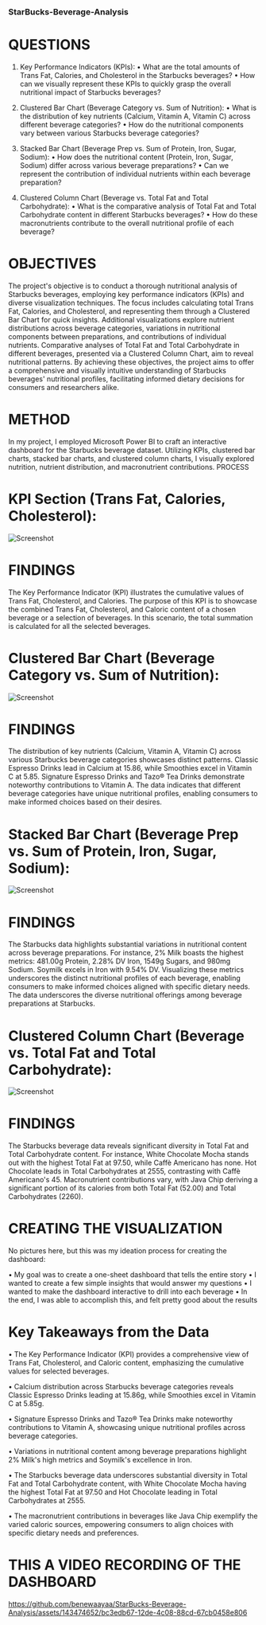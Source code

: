 ### StarBucks-Beverage-Analysis

# QUESTIONS 

1.	Key Performance Indicators (KPIs):
•	What are the total amounts of Trans Fat, Calories, and Cholesterol in the Starbucks beverages?
•	How can we visually represent these KPIs to quickly grasp the overall nutritional impact of Starbucks beverages?

2.	Clustered Bar Chart (Beverage Category vs. Sum of Nutrition):
•	What is the distribution of key nutrients (Calcium, Vitamin A, Vitamin C) across different beverage categories?
•	How do the nutritional components vary between various Starbucks beverage categories?

3.	Stacked Bar Chart (Beverage Prep vs. Sum of Protein, Iron, Sugar, Sodium):
•	How does the nutritional content (Protein, Iron, Sugar, Sodium) differ across various beverage preparations?
•	Can we represent the contribution of individual nutrients within each beverage preparation?

4.	Clustered Column Chart (Beverage vs. Total Fat and Total Carbohydrate):
•	What is the comparative analysis of Total Fat and Total Carbohydrate content in different Starbucks beverages?
•	How do these macronutrients contribute to the overall nutritional profile of each beverage?


# OBJECTIVES

The project's objective is to conduct a thorough nutritional analysis of Starbucks beverages, employing key performance indicators (KPIs) and diverse visualization techniques. The focus includes calculating total Trans Fat, Calories, and Cholesterol, and representing them through a Clustered Bar Chart for quick insights. Additional visualizations explore nutrient distributions across beverage categories, variations in nutritional components between preparations, and contributions of individual nutrients. Comparative analyses of Total Fat and Total Carbohydrate in different beverages, presented via a Clustered Column Chart, aim to reveal nutritional patterns. By achieving these objectives, the project aims to offer a comprehensive and visually intuitive understanding of Starbucks beverages' nutritional profiles, facilitating informed dietary decisions for consumers and researchers alike.

# METHOD

In my project, I employed Microsoft Power BI to craft an interactive dashboard for the Starbucks beverage dataset. Utilizing KPIs, clustered bar charts, stacked bar charts, and clustered column charts, I visually explored nutrition, nutrient distribution, and macronutrient contributions.
PROCESS

# KPI Section (Trans Fat, Calories, Cholesterol):

![Screenshot](images/1.png)


# FINDINGS

The Key Performance Indicator (KPI) illustrates the cumulative values of Trans Fat, Cholesterol, and Calories. The purpose of this KPI is to showcase the combined Trans Fat, Cholesterol, and Caloric content of a chosen beverage or a selection of beverages. In this scenario, the total summation is calculated for all the selected beverages.


# Clustered Bar Chart (Beverage Category vs. Sum of Nutrition):

 ![Screenshot](images/5.png)

# FINDINGS

The distribution of key nutrients (Calcium, Vitamin A, Vitamin C) across various Starbucks beverage categories showcases distinct patterns. Classic Espresso Drinks lead in Calcium at 15.86, while Smoothies excel in Vitamin C at 5.85. Signature Espresso Drinks and Tazo® Tea Drinks demonstrate noteworthy contributions to Vitamin A. The data indicates that different beverage categories have unique nutritional profiles, enabling consumers to make informed choices based on their desires.

# Stacked Bar Chart (Beverage Prep vs. Sum of Protein, Iron, Sugar, Sodium):

![Screenshot](images/6.png)
 


# FINDINGS

The Starbucks data highlights substantial variations in nutritional content across beverage preparations. For instance, 2% Milk boasts the highest metrics: 481.00g Protein, 2.28% DV Iron, 1549g Sugars, and 980mg Sodium. Soymilk excels in Iron with 9.54% DV. Visualizing these metrics underscores the distinct nutritional profiles of each beverage, enabling consumers to make informed choices aligned with specific dietary needs. The data underscores the diverse nutritional offerings among beverage preparations at Starbucks.


# Clustered Column Chart (Beverage vs. Total Fat and Total Carbohydrate):

![Screenshot](images/3.png)

# FINDINGS

The Starbucks beverage data reveals significant diversity in Total Fat and Total Carbohydrate content. For instance, White Chocolate Mocha stands out with the highest Total Fat at 97.50, while Caffè Americano has none. Hot Chocolate leads in Total Carbohydrates at 2555, contrasting with Caffè Americano's 45. Macronutrient contributions vary, with Java Chip deriving a significant portion of its calories from both Total Fat (52.00) and Total Carbohydrates (2260).


# CREATING THE VISUALIZATION

No pictures here, but this was my ideation process for creating the dashboard:

•	My goal was to create a one-sheet dashboard that tells the entire story
•	I wanted to create a few simple insights that would answer my questions
•	I wanted to make the dashboard interactive to drill into each beverage 
•	In the end, I was able to accomplish this, and felt pretty good about the results

# Key Takeaways from the Data

•	The Key Performance Indicator (KPI) provides a comprehensive view of Trans Fat, Cholesterol, and Caloric content, emphasizing the cumulative values for selected beverages.

•	Calcium distribution across Starbucks beverage categories reveals Classic Espresso Drinks leading at 15.86g, while Smoothies excel in Vitamin C at 5.85g.


•	Signature Espresso Drinks and Tazo® Tea Drinks make noteworthy contributions to Vitamin A, showcasing unique nutritional profiles across beverage categories.

•	Variations in nutritional content among beverage preparations highlight 2% Milk's high metrics and Soymilk's excellence in Iron.

•	The Starbucks beverage data underscores substantial diversity in Total Fat and Total Carbohydrate content, with White Chocolate Mocha having the highest Total Fat at 97.50 and Hot Chocolate leading in Total Carbohydrates at 2555.

•	The macronutrient contributions in beverages like Java Chip exemplify the varied caloric sources, empowering consumers to align choices with specific dietary needs and preferences.



# THIS A VIDEO RECORDING OF THE DASHBOARD

https://github.com/benewaayaa/StarBucks-Beverage-Analysis/assets/143474652/bc3edb67-12de-4c08-88cd-67cb0458e806
